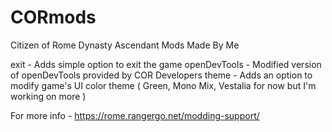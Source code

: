 # CORmods
Citizen of Rome Dynasty Ascendant Mods Made By Me

exit - Adds simple option to exit the game
openDevTools - Modified version of openDevTools provided by COR Developers
theme - Adds an option to modify game's UI color theme ( Green, Mono Mix, Vestalia for now but I'm working on more )

For more info - https://rome.rangergo.net/modding-support/
